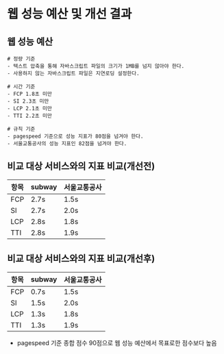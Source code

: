 # 웹 성능 예산 및 개선 결과

## 웹 성능 예산

```
# 정량 기준
- 텍스트 압축을 통해 자바스크립트 파일의 크기가 1MB를 넘지 않아야 한다.
- 사용하지 않는 자바스크립트 파일은 지연로딩 설정한다.

# 시간 기준
- FCP 1.8초 미만
- SI 2.3초 미만
- LCP 2.1초 미만
- TTI 2.2초 미만

# 규칙 기준
- pagespeed 기준으로 성능 지표가 80점을 넘겨야 한다.
- 서울교통공사의 성능 지표인 82점을 넘겨야 한다.
```

## 비교 대상 서비스와의 지표 비교(개선전)

| 항목  |subway|서울교통공사|
|-----|---|---|
|FCP|2.7s|1.5s|
|SI|2.7s|2.0s|
|LCP|2.8s|1.8s|
|TTI|2.8s|1.9s|

## 비교 대상 서비스와의 지표 비교(개선후)

| 항목  | subway |서울교통공사|
|-----|--------|---|
|FCP| 0.7s   |1.5s|
|SI| 1.5s   |2.0s|
|LCP| 1.3s   |1.8s|
|TTI| 1.3s   |1.9s|

- pagespeed 기준 종합 점수 90점으로 웹 성능 예산에서 목표로한 점수보다 높음